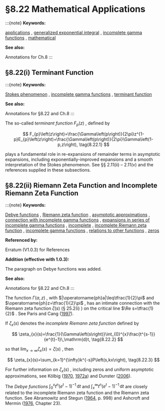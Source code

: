 # §8.22 Mathematical Applications

:::{note}
**Keywords:**

[applications](http://dlmf.nist.gov/search/search?q=applications) , [generalized exponential integral](http://dlmf.nist.gov/search/search?q=generalized%20exponential%20integral) , [incomplete gamma functions](http://dlmf.nist.gov/search/search?q=incomplete%20gamma%20functions) , [mathematical](http://dlmf.nist.gov/search/search?q=mathematical)

**See also:**

Annotations for Ch.8
:::


## §8.22(i) Terminant Function

:::{note}
**Keywords:**

[Stokes phenomenon](http://dlmf.nist.gov/search/search?q=Stokes%20phenomenon) , [incomplete gamma functions](http://dlmf.nist.gov/search/search?q=incomplete%20gamma%20functions) , [terminant function](http://dlmf.nist.gov/search/search?q=terminant%20function)

**See also:**

Annotations for §8.22 and Ch.8
:::

The so-called *terminant function* $F_{p}\left(z\right)$ , defined by


<a id="E1"></a>
$$
F_{p}\left(z\right)=\frac{\Gamma\left(p\right)}{2\pi}z^{1-p}E_{p}\left(z\right)=\frac{\Gamma\left(p\right)}{2\pi}\Gamma\left(1-p,z\right), \tag{8.22.1}
$$

plays a fundamental role in re-expansions of remainder terms in asymptotic expansions, including exponentially-improved expansions and a smooth interpretation of the Stokes phenomenon. See §§ 2.11(ii) – 2.11(v) and the references supplied in these subsections.


## §8.22(ii) Riemann Zeta Function and Incomplete Riemann Zeta Function

:::{note}
**Keywords:**

[Debye functions](http://dlmf.nist.gov/search/search?q=Debye%20functions) , [Riemann zeta function](http://dlmf.nist.gov/search/search?q=Riemann%20zeta%20function) , [asymptotic approximations](http://dlmf.nist.gov/search/search?q=asymptotic%20approximations) , [connection with incomplete gamma functions](http://dlmf.nist.gov/search/search?q=connection%20with%20incomplete%20gamma%20functions) , [expansions in series of incomplete gamma functions](http://dlmf.nist.gov/search/search?q=expansions%20in%20series%20of%20incomplete%20gamma%20functions) , [incomplete](http://dlmf.nist.gov/search/search?q=incomplete) , [incomplete Riemann zeta function](http://dlmf.nist.gov/search/search?q=incomplete%20Riemann%20zeta%20function) , [incomplete gamma functions](http://dlmf.nist.gov/search/search?q=incomplete%20gamma%20functions) , [relations to other functions](http://dlmf.nist.gov/search/search?q=relations%20to%20other%20functions) , [zeros](http://dlmf.nist.gov/search/search?q=zeros)

**Referenced by:**

Erratum (V1.0.3) for References

**Addition (effective with 1.0.3):**

The paragraph on Debye functions was added.

**See also:**

Annotations for §8.22 and Ch.8
:::

The function $\Gamma\left(a,z\right)$ , with $|\operatorname{ph}a|\leq\tfrac{1}{2}\pi$ and $\operatorname{ph}z=\tfrac{1}{2}\pi$ , has an intimate connection with the Riemann zeta function $\zeta\left(s\right)$ (§ 25.2(i) ) on the critical line $\Re s=\tfrac{1}{2}$ . See Paris and Cang ([1997](./bib/P.html#bib1844 "An asymptotic representation for ⁢ ζ ( + 1 2 ⁢ i t )")).

If $\zeta_{x}(s)$ denotes the *incomplete Riemann zeta function* defined by


<a id="E2"></a>
$$
\zeta_{x}(s)=\frac{1}{\Gamma\left(s\right)}\int_{0}^{x}\frac{t^{s-1}}{e^{t}-1}\,\mathrm{d}t, \tag{8.22.2}
$$

so that $\lim_{x\to\infty}\zeta_{x}(s)=\zeta\left(s\right)$ , then


<a id="E3"></a>
$$
\zeta_{x}(s)=\sum_{k=1}^{\infty}k^{-s}P\left(s,kx\right), \tag{8.22.3}
$$

For further information on $\zeta_{x}(s)$ , including zeros and uniform asymptotic approximations, see Kölbig ([1970](./bib/K.html#bib1311 "Complex zeros of an incomplete Riemann zeta function and of the incomplete gamma function"), [1972a](./bib/K.html#bib1312 "Complex zeros of two incomplete Riemann zeta functions")) and Dunster ([2006](./bib/D.html#bib714 "Uniform asymptotic approximations for incomplete Riemann zeta functions")).

The *Debye functions* $\int_{0}^{x}t^{n}\left(e^{t}-1\right)^{-1}\,\mathrm{d}t$ and $\int_{x}^{\infty}t^{n}\left(e^{t}-1\right)^{-1}\,\mathrm{d}t$ are closely related to the incomplete Riemann zeta function and the Riemann zeta function. See Abramowitz and Stegun ([1964](./bib/index.html#bib24 "Handbook of Mathematical Functions with Formulas, Graphs, and Mathematical Tables"), p. 998) and Ashcroft and Mermin ([1976](./bib/index.html#bib2748 "Solid State Physics"), Chapter 23).
